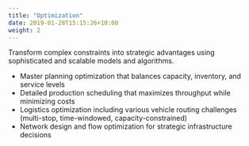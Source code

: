 ```yaml
---
title: "Optimization"
date: 2019-01-28T15:15:26+10:00
weight: 2
---
```


Transform complex constraints into strategic advantages using sophisticated and scalable models and algorithms.

* Master planning optimization that balances capacity, inventory, and service levels
* Detailed production scheduling that maximizes throughput while minimizing costs
* Logistics optimization including various vehicle routing challenges (multi-stop, time-windowed, capacity-constrained)
* Network design and flow optimization for strategic infrastructure decisions